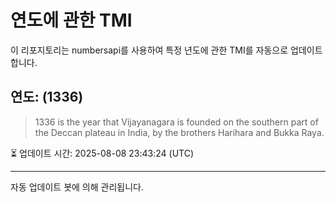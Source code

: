 
# 연도에 관한 TMI

이 리포지토리는 numbersapi를 사용하여 특정 년도에 관한 TMI를 자동으로 업데이트합니다.

## 연도: (1336)
> 1336 is the year that Vijayanagara is founded on the southern part of the Deccan plateau in India, by the brothers Harihara and Bukka Raya.

⏳ 업데이트 시간: 2025-08-08 23:43:24 (UTC)

---
자동 업데이트 봇에 의해 관리됩니다.
